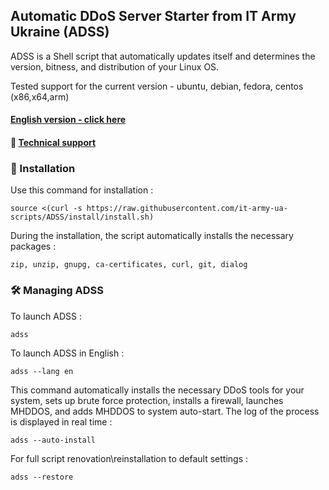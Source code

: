 ## Automatic DDoS Server Starter from IT Army Ukraine (ADSS)

ADSS is a Shell script that automatically updates itself and determines the version, bitness, and distribution of your Linux OS.

Tested support for the current version - ubuntu, debian, fedora, centos (х86,х64,arm)

#### [English version - click here](/README-EN.md)
#### 💁 [Technical support](https://t.me/+H6PnjkydZX0xNDky)

### 💽 Installation

Use this command for installation :

```
source <(curl -s https://raw.githubusercontent.com/it-army-ua-scripts/ADSS/install/install.sh)
```

During the installation, the script automatically installs the necessary packages :

`zip, unzip, gnupg, ca-certificates, curl, git, dialog`

### 🛠 Managing ADSS

To launch ADSS : 

```
adss
```

To launch ADSS in English : 

```
adss --lang en
```

This command automatically installs the necessary DDoS tools for your system, sets up brute force protection, installs a firewall, launches MHDDOS, and adds MHDDOS to system auto-start. The log of the process is displayed in real time :

```
adss --auto-install
```

For full script renovation\reinstallation to default settings :

```
adss --restore
```


